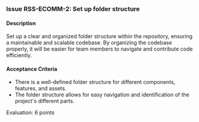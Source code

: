 ### Issue RSS-ECOMM-2: Set up folder structure

#### Description
Set up a clear and organized folder structure within the repository, ensuring a maintainable and scalable codebase. By organizing the codebase properly, it will be easier for team members to navigate and contribute code efficiently.

#### Acceptance Criteria
- There is a well-defined folder structure for different components, features, and assets.
- The folder structure allows for easy navigation and identification of the project's different parts.

Evaluation: 6 points